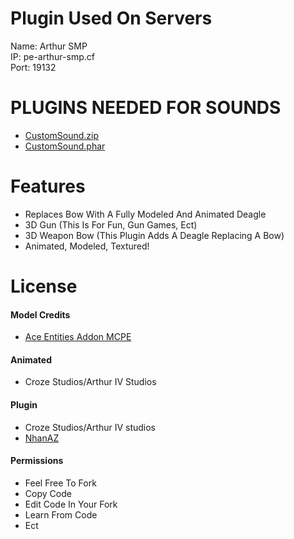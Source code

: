 # Plugin Used On Servers
Name: Arthur SMP <br/>
IP: pe-arthur-smp.cf <br/>
Port: 19132 

# PLUGINS NEEDED FOR SOUNDS
- [CustomSound.zip](https://github.com/Arthur-iv-studios/CustomSound)
- [CustomSound.phar](https://www.mediafire.com/file/74xmocl62p556xk/CustomSounds.phar/file)

# Features
- Replaces Bow With A Fully Modeled And Animated Deagle
- 3D Gun (This Is For Fun, Gun Games, Ect)
- 3D Weapon Bow (This Plugin Adds A Deagle Replacing A Bow)
- Animated, Modeled, Textured!

# License
#### Model Credits
- [Ace Entities Addon MCPE](https://mcpedl.com/aceentities-addon/)

#### Animated
- Croze Studios/Arthur IV Studios

#### Plugin
- Croze Studios/Arthur IV studios
- [NhanAZ](https://github.com/NhanAZ)

#### Permissions
- Feel Free To Fork
- Copy Code
- Edit Code In Your Fork
- Learn From Code
- Ect
